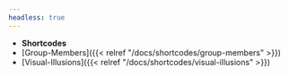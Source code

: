 ```yaml
---
headless: true
---
```


- **Shortcodes**
- [Group-Members]({{< relref "/docs/shortcodes/group-members" >}})
- [Visual-Illusions]({{< relref "/docs/shortcodes/visual-illusions" >}})
<br />
